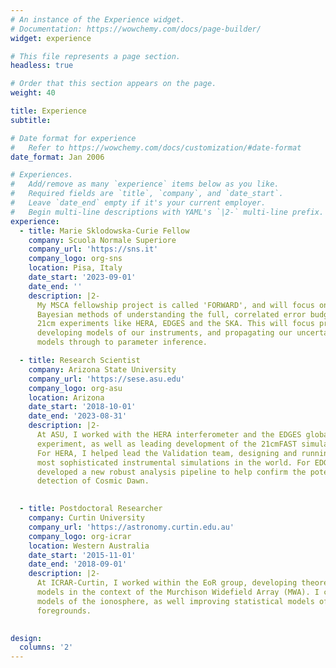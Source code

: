 ```yaml
---
# An instance of the Experience widget.
# Documentation: https://wowchemy.com/docs/page-builder/
widget: experience

# This file represents a page section.
headless: true

# Order that this section appears on the page.
weight: 40

title: Experience
subtitle:

# Date format for experience
#   Refer to https://wowchemy.com/docs/customization/#date-format
date_format: Jan 2006

# Experiences.
#   Add/remove as many `experience` items below as you like.
#   Required fields are `title`, `company`, and `date_start`.
#   Leave `date_end` empty if it's your current employer.
#   Begin multi-line descriptions with YAML's `|2-` multi-line prefix.
experience:
  - title: Marie Sklodowska-Curie Fellow
    company: Scuola Normale Superiore
    company_url: 'https://sns.it'
    company_logo: org-sns
    location: Pisa, Italy
    date_start: '2023-09-01'
    date_end: ''
    description: |2-
      My MSCA fellowship project is called 'FORWARD', and will focus on developing
      Bayesian methods of understanding the full, correlated error budget of 
      21cm experiments like HERA, EDGES and the SKA. This will focus primarily on 
      developing models of our instruments, and propagating our uncertainties on these
      models through to parameter inference.

  - title: Research Scientist
    company: Arizona State University
    company_url: 'https://sese.asu.edu'
    company_logo: org-asu
    location: Arizona
    date_start: '2018-10-01'
    date_end: '2023-08-31'
    description: |2-
      At ASU, I worked with the HERA interferometer and the EDGES global signal
      experiment, as well as leading development of the 21cmFAST simulation package.
      For HERA, I helped lead the Validation team, designing and running some of the 
      most sophisticated instrumental simulations in the world. For EDGES, I have 
      developed a new robust analysis pipeline to help confirm the potential first-ever
      detection of Cosmic Dawn.
        

  - title: Postdoctoral Researcher
    company: Curtin University
    company_url: 'https://astronomy.curtin.edu.au'
    company_logo: org-icrar
    location: Western Australia
    date_start: '2015-11-01'
    date_end: '2018-09-01'
    description: |2-
      At ICRAR-Curtin, I worked within the EoR group, developing theoretical 
      models in the context of the Murchison Widefield Array (MWA). I contributed to
      models of the ionosphere, as well improving statistical models of bright 
      foregrounds.
    

design:
  columns: '2'
---
```


